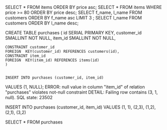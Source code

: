 SELECT * FROM items ORDER BY price asc;
SELECT * FROM items WHERE price >= 80 ORDER BY price desc;
SELECT f_name, l_name FROM customers ORDER BY  f_name asc LIMIT 3 ;
SELECT l_name FROM customers ORDER BY l_name desc; 


CREATE TABLE purchases (
	id SERIAL PRIMARY KEY,
	customer_id SMALLINT NOT NULL,
	item_id SMALLINT NOT NULL,
	
	CONSTRAINT customer_id
	FOREIGN  KEY(customer_id) REFERENCES customers(id),
	CONSTRAINT item_id
	FOREIGN  KEY(item_id) REFERENCES items(id)
	)


    INSERT INTO purchases (customer_id, item_id) 
VALUES (1, NULL); 
ERROR:  null value in column "item_id" of relation "purchases" violates not-null constraint
DETAIL:  Failing row contains (3, 1, null).
SQL state: 23502


INSERT INTO purchases (customer_id, item_id) 
VALUES 
(1, 1),
(2,3),
(1,2),
(2,1),
(3,2) 


SELECT * FROM purchases 